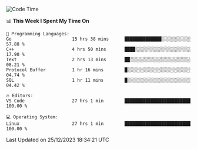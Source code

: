 
<!--START_SECTION:waka-->
![Code Time](http://img.shields.io/badge/Code%20Time-1%2C445%20hrs%2024%20mins-blue)

📊 **This Week I Spent My Time On** 

```text
💬 Programming Languages: 
Go                       15 hrs 38 mins      ██████████████░░░░░░░░░░░   57.88 % 
C++                      4 hrs 50 mins       ████░░░░░░░░░░░░░░░░░░░░░   17.90 % 
Text                     2 hrs 13 mins       ██░░░░░░░░░░░░░░░░░░░░░░░   08.21 % 
Protocol Buffer          1 hr 16 mins        █░░░░░░░░░░░░░░░░░░░░░░░░   04.74 % 
SQL                      1 hr 11 mins        █░░░░░░░░░░░░░░░░░░░░░░░░   04.42 % 

🔥 Editors: 
VS Code                  27 hrs 1 min        █████████████████████████   100.00 % 

💻 Operating System: 
Linux                    27 hrs 1 min        █████████████████████████   100.00 % 
```


 Last Updated on 25/12/2023 18:34:21 UTC
<!--END_SECTION:waka-->

